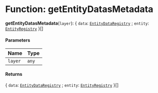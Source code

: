 # Function: getEntityDatasMetadata

**getEntityDatasMetadata**(`layer`): { `data`: [`EntityDataRegistry`](/auto-docs/free-layout-editor/interfaces/EntityDataRegistry.md) ; `entity`: [`EntityRegistry`](/auto-docs/free-layout-editor/interfaces/EntityRegistry.md)  }\[]

#### Parameters

| Name | Type |
| :------ | :------ |
| `layer` | `any` |

#### Returns

{ `data`: [`EntityDataRegistry`](/auto-docs/free-layout-editor/interfaces/EntityDataRegistry.md) ; `entity`: [`EntityRegistry`](/auto-docs/free-layout-editor/interfaces/EntityRegistry.md)  }\[]
